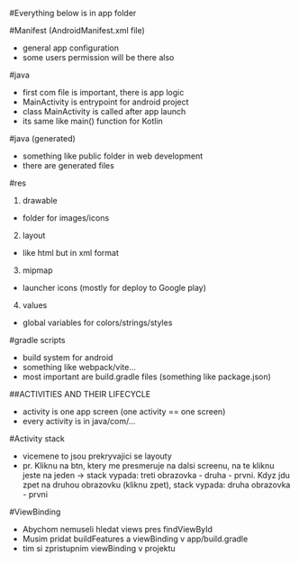 #Everything below is in app folder

#Manifest (AndroidManifest.xml file)
 - general app configuration
 - some users permission will be there also

#java
 - first com file is important, there is app logic
 - MainActivity is entrypoint for android project
 - class MainActivity is called after app launch
 - its same like main() function for Kotlin

#java (generated)
 - something like public folder in web development
 - there are generated files

#res
1. drawable
 - folder for images/icons

2. layout
 - like html but in xml format

3. mipmap
 - launcher icons (mostly for deploy to Google play)

4. values
 - global variables for colors/strings/styles

#gradle scripts
 - build system for android
 - something like webpack/vite...
 - most important are build.gradle files (something like package.json)


##ACTIVITIES AND THEIR LIFECYCLE
 - activity is one app screen (one activity == one screen)
 - every activity is in java/com/...

#Activity stack
 - vicemene to jsou prekryvajici se layouty
 - pr. Kliknu na btn, ktery me presmeruje na dalsi screenu, na te kliknu jeste na jeden -> stack vypada: treti obrazovka - druha - prvni. Kdyz jdu zpet na druhou obrazovku (kliknu zpet), stack vypada: druha obrazovka - prvni

#ViewBinding
 - Abychom nemuseli hledat views pres findViewById
 - Musim pridat buildFeatures a viewBinding v app/build.gradle
 - tim si zpristupnim viewBinding v projektu
